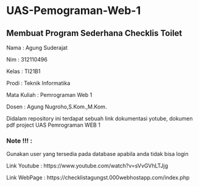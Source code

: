 # UAS-Pemograman-Web-1
## Membuat Program Sederhana Checklis Toilet 
<p>Nama  : Agung Suderajat</p>
<p>Nim   : 312110496 </p>
<p>Kelas : TI21B1 </p>
<p>Prodi : Teknik Informatika </p>
<p>Mata Kuliah : Pemrograman Web 1 </p>
<p>Dosen : Agung Nugroho,S.Kom.,M.Kom. </p>

<p>Didalam repository ini terdapat sebuah link dokumentasi yotube, dokumen pdf project UAS Pemrograman WEB 1 </p>

### Note !!! : 
Gunakan user yang tersedia pada database apabila anda tidak bisa login

<p>Link Youtube : https://www.youtube.com/watch?v=sVvGVhLTJjg </P>
<p>Link WebPage : https://checklistagungst.000webhostapp.com/index.php </p> 